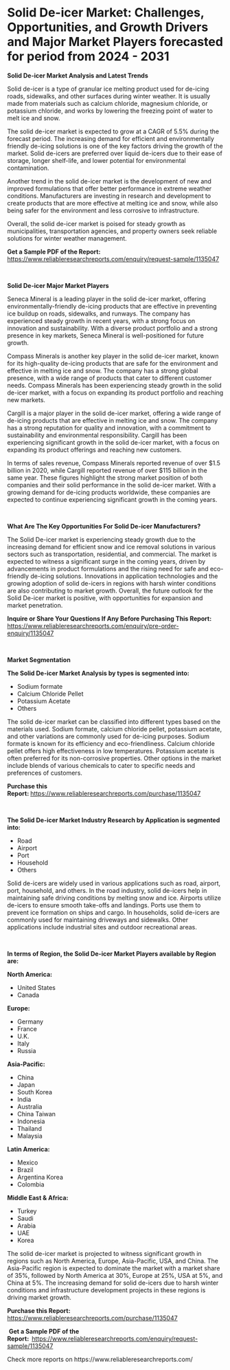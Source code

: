 <p><h1>Solid De-icer Market: Challenges, Opportunities, and Growth Drivers and Major Market Players forecasted for period from 2024 - 2031</h1></p><p><strong>Solid De-icer Market Analysis and Latest Trends</strong></p>
<p><p>Solid de-icer is a type of granular ice melting product used for de-icing roads, sidewalks, and other surfaces during winter weather. It is usually made from materials such as calcium chloride, magnesium chloride, or potassium chloride, and works by lowering the freezing point of water to melt ice and snow.</p><p>The solid de-icer market is expected to grow at a CAGR of 5.5% during the forecast period. The increasing demand for efficient and environmentally friendly de-icing solutions is one of the key factors driving the growth of the market. Solid de-icers are preferred over liquid de-icers due to their ease of storage, longer shelf-life, and lower potential for environmental contamination.</p><p>Another trend in the solid de-icer market is the development of new and improved formulations that offer better performance in extreme weather conditions. Manufacturers are investing in research and development to create products that are more effective at melting ice and snow, while also being safer for the environment and less corrosive to infrastructure.</p><p>Overall, the solid de-icer market is poised for steady growth as municipalities, transportation agencies, and property owners seek reliable solutions for winter weather management.</p></p>
<p><strong>Get a Sample PDF of the Report:&nbsp;</strong> <a href="https://www.reliableresearchreports.com/enquiry/request-sample/1135047">https://www.reliableresearchreports.com/enquiry/request-sample/1135047</a></p>
<p>&nbsp;</p>
<p><strong>Solid De-icer Major Market Players</strong></p>
<p><p>Seneca Mineral is a leading player in the solid de-icer market, offering environmentally-friendly de-icing products that are effective in preventing ice buildup on roads, sidewalks, and runways. The company has experienced steady growth in recent years, with a strong focus on innovation and sustainability. With a diverse product portfolio and a strong presence in key markets, Seneca Mineral is well-positioned for future growth.</p><p>Compass Minerals is another key player in the solid de-icer market, known for its high-quality de-icing products that are safe for the environment and effective in melting ice and snow. The company has a strong global presence, with a wide range of products that cater to different customer needs. Compass Minerals has been experiencing steady growth in the solid de-icer market, with a focus on expanding its product portfolio and reaching new markets.</p><p>Cargill is a major player in the solid de-icer market, offering a wide range of de-icing products that are effective in melting ice and snow. The company has a strong reputation for quality and innovation, with a commitment to sustainability and environmental responsibility. Cargill has been experiencing significant growth in the solid de-icer market, with a focus on expanding its product offerings and reaching new customers.</p><p>In terms of sales revenue, Compass Minerals reported revenue of over $1.5 billion in 2020, while Cargill reported revenue of over $115 billion in the same year. These figures highlight the strong market position of both companies and their solid performance in the solid de-icer market. With a growing demand for de-icing products worldwide, these companies are expected to continue experiencing significant growth in the coming years.</p></p>
<p>&nbsp;</p>
<p><strong>What Are The Key Opportunities For Solid De-icer Manufacturers?</strong></p>
<p><p>The Solid De-icer market is experiencing steady growth due to the increasing demand for efficient snow and ice removal solutions in various sectors such as transportation, residential, and commercial. The market is expected to witness a significant surge in the coming years, driven by advancements in product formulations and the rising need for safe and eco-friendly de-icing solutions. Innovations in application technologies and the growing adoption of solid de-icers in regions with harsh winter conditions are also contributing to market growth. Overall, the future outlook for the Solid De-icer market is positive, with opportunities for expansion and market penetration.</p></p>
<p><strong>Inquire or Share Your Questions If Any Before Purchasing This Report:</strong> <a href="https://www.reliableresearchreports.com/enquiry/pre-order-enquiry/1135047">https://www.reliableresearchreports.com/enquiry/pre-order-enquiry/1135047</a></p>
<p>&nbsp;</p>
<p><strong>Market Segmentation</strong></p>
<p><strong>The Solid De-icer Market Analysis by types is segmented into:</strong></p>
<p><ul><li>Sodium formate</li><li>Calcium Chloride Pellet</li><li>Potassium Acetate</li><li>Others</li></ul></p>
<p><p>The solid de-icer market can be classified into different types based on the materials used. Sodium formate, calcium chloride pellet, potassium acetate, and other variations are commonly used for de-icing purposes. Sodium formate is known for its efficiency and eco-friendliness. Calcium chloride pellet offers high effectiveness in low temperatures. Potassium acetate is often preferred for its non-corrosive properties. Other options in the market include blends of various chemicals to cater to specific needs and preferences of customers.</p></p>
<p><strong>Purchase this Report:&nbsp;</strong><a href="https://www.reliableresearchreports.com/purchase/1135047">https://www.reliableresearchreports.com/purchase/1135047</a></p>
<p>&nbsp;</p>
<p><strong>The Solid De-icer Market Industry Research by Application is segmented into:</strong></p>
<p><ul><li>Road</li><li>Airport</li><li>Port</li><li>Household</li><li>Others</li></ul></p>
<p><p>Solid de-icers are widely used in various applications such as road, airport, port, household, and others. In the road industry, solid de-icers help in maintaining safe driving conditions by melting snow and ice. Airports utilize de-icers to ensure smooth take-offs and landings. Ports use them to prevent ice formation on ships and cargo. In households, solid de-icers are commonly used for maintaining driveways and sidewalks. Other applications include industrial sites and outdoor recreational areas.</p></p>
<p>&nbsp;</p>
<p><strong>In terms of Region, the Solid De-icer Market Players available by Region are:</strong></p>
<p>
    <p> <strong> North America: </strong>
        <ul>
            <li>United States</li>
            <li>Canada</li>
        </ul>
        </p> 
    <p> <strong> Europe: </strong>
        <ul>
            <li>Germany</li>
            <li>France</li>
            <li>U.K.</li>
            <li>Italy</li>
            <li>Russia</li>
        </ul>
        </p> 
    <p> <strong> Asia-Pacific: </strong>
        <ul>
            <li>China</li>
            <li>Japan</li>
            <li>South Korea</li>
            <li>India</li>
            <li>Australia</li>
            <li>China Taiwan</li>
            <li>Indonesia</li>
            <li>Thailand</li>
            <li>Malaysia</li>
        </ul>
        </p> 
    <p> <strong> Latin America: </strong>
        <ul>
            <li>Mexico</li>
            <li>Brazil</li>
            <li>Argentina Korea</li>
            <li>Colombia</li>
        </ul>
        </p> 
    <p> <strong> Middle East & Africa: </strong>
        <ul>
            <li>Turkey</li>
            <li>Saudi</li>
            <li>Arabia</li>
            <li>UAE</li>
            <li>Korea</li>
        </ul>
    </p>
    </p>
<p><p>The solid de-icer market is projected to witness significant growth in regions such as North America, Europe, Asia-Pacific, USA, and China. The Asia-Pacific region is expected to dominate the market with a market share of 35%, followed by North America at 30%, Europe at 25%, USA at 5%, and China at 5%. The increasing demand for solid de-icers due to harsh winter conditions and infrastructure development projects in these regions is driving market growth.</p></p>
<p><strong>Purchase this Report: </strong><a href="https://www.reliableresearchreports.com/purchase/1135047">https://www.reliableresearchreports.com/purchase/1135047</a></p>
<p>&nbsp;<strong>Get a Sample PDF of the Report:&nbsp;&nbsp;</strong><a href="https://www.reliableresearchreports.com/enquiry/request-sample/1135047">https://www.reliableresearchreports.com/enquiry/request-sample/1135047</a></p>
<p><strong></strong></p>
<p>Check more reports on https://www.reliableresearchreports.com/</p>